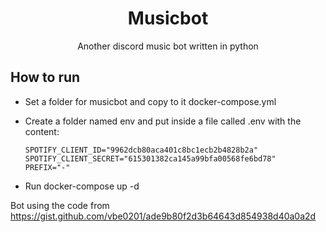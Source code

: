 <h1 align="center">Musicbot</h1>
<p align="center">Another discord music bot written in python</p>

## How to run
- Set a folder for musicbot and copy to it docker-compose.yml
- Create a folder named env and put inside a file called .env with the content:
    ```DISCORD_TOKEN=ODg2ODcwMTEyOTQ1MTg0ODE5.YT74KA.HMbPTCWcsoj8l7XXebb7vwusbaI
    SPOTIFY_CLIENT_ID="9962dcb80aca401c8bc1ecb2b4828b2a"
    SPOTIFY_CLIENT_SECRET="615301382ca145a99bfa00568fe6bd78"
    PREFIX="-"
    ```

- Run docker-compose up -d


Bot using the code from https://gist.github.com/vbe0201/ade9b80f2d3b64643d854938d40a0a2d

